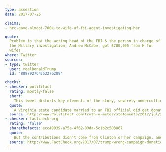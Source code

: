 ```yaml
---
type: assertion
date: 2017-07-25

claims:
- hrc-gave-almost-700k-to-wife-of-fbi-agent-investigating-her

quote:
  Problem is that the acting head of the FBI & the person in charge of
  the Hillary investigation, Andrew McCabe, got $700,000 from H for
  wife!
where: Twitter
sources:
- type: twitter
  user: realDonaldTrump
  id: "889792764363276288"

checks:
- checker: politifact
  rating: mostly-false
  short:
    This tweet distorts key elements of the story, severely undercutting its accuracy.
  quote:
    A Virginia state candidate married to an FBI official did get donations from a longtime Clinton supporter, McAuliffe, who was also the Democratic governor of Virginia. But the tweet ignores at the spouse played no role in fundraising for his wife’s campaign, and it ignores that that McAuliffe made the donations on his own, for state-level political goals -- not to influence an investigation that Andrew McCabe wasn’t even involved in yet.
  source: http://www.PolitiFact.com/truth-o-meter/statements/2017/jul/25/donald-trump/tweet-donald-trump-revives-charge-improper-ties-be/
- checker: factcheck-org
  rating: "false"
  sharethefacts: ecc49939-a75a-4f62-83da-5c1b2c503867
  quote:
    But the contributions didn’t come from Clinton or her campaign, and Andrew McCabe wasn’t “in charge” of the FBI’s investigation of Clinton’s emails at the time of the donations, either.
  source: http://www.FactCheck.org/2017/07/trump-wrong-campaign-donations/
---
```

